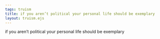```yaml
---
tags: truism
title: if you aren’t political your personal life should be exemplary
layout: truism.ejs
---
```


if you aren’t political your personal life should be exemplary